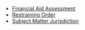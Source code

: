 - [Financial Aid Assessment](http://www.qnamarkup.org/i/?source=http://colarusso.github.io/QnAMarkup/examples/source/LASM-2016/fin_aid.txt)
- [Restraining Order](http://www.qnamarkup.org/i/?source=http://colarusso.github.io/QnAMarkup/examples/source/LASM-2016/restraining_order.txt)
- [Subject Matter Jurisdiction](http://www.qnamarkup.org/i/?source=http://colarusso.github.io/QnAMarkup/examples/source/LASM-2016/subject_matter_jurisdiction.txt)
